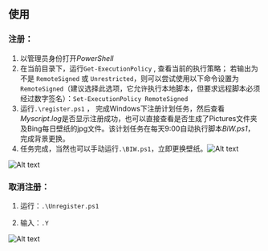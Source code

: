 ## 使用

### 注册：

1. 以管理员身份打开*PowerShell*
2. 在当前目录下，运行`Get-ExecutionPolicy`   , 查看当前的执行策略； 若输出为不是 `RemoteSigned` 或 `Unrestricted`，则可以尝试使用以下命令设置为 `RemoteSigned`（建议选择此选项，它允许执行本地脚本，但要求远程脚本必须经过数字签名）：`Set-ExecutionPolicy RemoteSigned`
3. 运行`.\register.ps1` ， 完成Windows下注册计划任务，然后查看*Myscript.log*是否显示注册成功，也可以直接查看是否生成了Pictures文件夹及Bing每日壁纸的jpg文件。该计划任务在每天9:00自动执行脚本*BiW.ps1*，完成背景更换。
4. 任务完成，当然也可以手动运行`.\BIW.ps1`，立即更换壁纸。![Alt text](relative/path/to/image_register.png?raw=true)

![Alt text](relative/path/to/image_register2.png?raw=true)

### 取消注册：

1. 运行：`.\Unregister.ps1` 

2. 输入：`.Y` 

![Alt text](relative/path/to/image_Unregister.png?raw=true)

